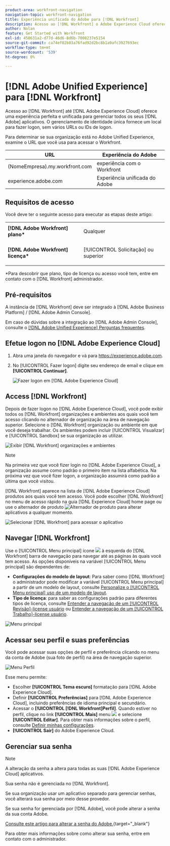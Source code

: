 ```yaml
---
product-area: workfront-navigation
navigation-topic: workfront-navigation
title: Experiência unificada do Adobe para [!DNL Workfront]
description: Acesso ao [!DNL Workfront] o Adobe Experience Cloud oferece uma experiência perfeita e unificada para gerenciar todos os seus aplicativos Adobe.
author: Nolan
feature: Get Started with Workfront
exl-id: 458631a2-d77d-46d6-8d6b-7008237e5154
source-git-commit: ca74ef02b83a76fad92d2bc8b1a9afc3927693ec
workflow-type: tm+mt
source-wordcount: '539'
ht-degree: 0%

---
```


# [!DNL Adobe Unified Experience] para [!DNL Workfront]

Acesso ao [!DNL Workfront] até [!DNL Adobe Experience Cloud] oferece uma experiência perfeita e unificada para gerenciar todos os seus [!DNL Adobe] aplicativos. O gerenciamento de identidade única fornece um local para fazer logon, sem vários URLs ou IDs de logon.

Para determinar se sua organização está no Adobe Unified Experience, examine o URL que você usa para acessar o Workfront.

| URL | Experiência do Adobe |
|------------|------------|
| (NomeEmpresa).my.workfront.com | experiência com o Workfront |
| experience.adobe.com | Experiência unificada do Adobe |

## Requisitos de acesso

Você deve ter o seguinte acesso para executar as etapas deste artigo:

<table style="table-layout:auto"> 
 <col> 
 <col> 
 <tbody> 
  <tr> 
   <td role="rowheader"><strong>[!DNL Adobe Workfront] plano*</strong></td> 
   <td> <p>Qualquer</p> </td> 
  </tr> 
  <tr> 
   <td role="rowheader"><strong>[!DNL Adobe Workfront] licença*</strong></td> 
   <td> <p>[!UICONTROL Solicitação] ou superior</p> </td> 
  </tr> 
 </tbody> 
</table>

&#42;Para descobrir que plano, tipo de licença ou acesso você tem, entre em contato com o [!DNL Workfront] administrador.

## Pré-requisitos

A instância de [!DNL Workfront] deve ser integrado à [!DNL Adobe Business Platform] / [!DNL Adobe Admin Console].

Em caso de dúvidas sobre a integração ao [!DNL Adobe Admin Console], consulte o [[!DNL Adobe Unified Experience] Perguntas frequentes](/help/quicksilver/workfront-basics/navigate-workfront/workfront-navigation/unified-experience-faq.md/).

## Efetue logon no [!DNL Adobe Experience Cloud]

1. Abra uma janela do navegador e vá para <https://experience.adobe.com>.
1. No [!UICONTROL Fazer logon] digite seu endereço de email e clique em **[!UICONTROL Continuar]**.

   ![Fazer logon em [!DNL Adobe Experience Cloud]](assets/aec-login-page.png)

## Access [!DNL Workfront]

Depois de fazer logon no [!DNL Adobe Experience Cloud], você pode exibir todos os [!DNL Workfront] organizações e ambientes aos quais você tem acesso clicando no alternador de organização na área de navegação superior. Selecione o [!DNL Workfront] organização ou ambiente em que você deseja trabalhar. Os ambientes podem incluir [!UICONTROL Visualizar] e [!UICONTROL Sandbox] se sua organização as utilizar.

![Exibir [!DNL Workfront] organizações e ambientes](assets/aec-view-all-orgs.png)

>[!NOTE]
>
>Na primeira vez que você fizer login no [!DNL Adobe Experience Cloud], a organização assume como padrão o primeiro item na lista alfabética. Na próxima vez que você fizer logon, a organização assumirá como padrão a última que você visitou.

[!DNL Workfront] aparece na lista de [!DNL Adobe Experience Cloud] produtos aos quais você tem acesso. Você pode escolher [!DNL Workfront] no menu de acesso rápido na guia [!DNL Experience Cloud] home page ou use o alternador de produto ![Alternador de produto](assets/main-menu-icon.png) para alterar aplicativos a qualquer momento.

![Selecionar [!DNL Workfront] para acessar o aplicativo](assets/aec-product-switcher.png)

## Navegar [!DNL Workfront]

Use o [!UICONTROL Menu principal] ícone ![](assets/main-menu-icon-left-nav.png) à esquerda do [!DNL Workfront] barra de navegação para navegar até as páginas às quais você tem acesso. As opções disponíveis na variável [!UICONTROL Menu principal] são dependentes de:

* **Configurações do modelo de layout**: Para saber como [!DNL Workfront] o administrador pode modificar a variável [!UICONTROL Menu principal] a partir de um modelo de layout, consulte [Personalize o [!UICONTROL Menu principal] uso de um modelo de layout](/help/quicksilver/administration-and-setup/customize-workfront/use-layout-templates/customize-main-menu.md).
* **Tipo de licença**: para saber as configurações padrão para diferentes tipos de licença, consulte [Entender a navegação de um [!UICONTROL Revisão]-license usuário](/help/quicksilver/workfront-basics/navigate-workfront/workfront-navigation/reviewer-global-navigation-bar.md) ou [Entender a navegação de um [!UICONTROL Trabalho]-license usuário](/help/quicksilver/workfront-basics/navigate-workfront/workfront-navigation/worker-global-navigation-bar.md).

![Menu principal](assets/main-menu-options-left-nav.png)

## Acessar seu perfil e suas preferências

Você pode acessar suas opções de perfil e preferência clicando no menu da conta de Adobe (sua foto de perfil) na área de navegação superior.

![Menu Perfil](assets/aec-profile-picture-menu.png)

Esse menu permite:

* Escolher **[!UICONTROL Tema escuro]** formatação para [!DNL Adobe Experience Cloud].
* Definir **[!UICONTROL Preferências]** para [!DNL Adobe Experience Cloud], incluindo preferências de idioma principal e secundário.
* Acessar o **[!UICONTROL [!DNL Workfront]Perfil]**. Quando estiver no perfil, clique no link **[!UICONTROL Mais]** menu ![](assets/more-icon.png) e selecione **[!UICONTROL Editar]**. Para obter mais informações sobre o perfil, consulte [Definir minhas configurações](/help/quicksilver/workfront-basics/manage-your-account-and-profile/configuring-your-user-profile/configure-my-settings.md).
* **[!UICONTROL Sair]** do Adobe Experience Cloud.

## Gerenciar sua senha

>[!NOTE]
>
>A alteração da senha a altera para todas as suas [!DNL Adobe Experience Cloud] aplicativos.

Sua senha não é gerenciada no [!DNL Workfront].

Se sua organização usar um aplicativo separado para gerenciar senhas, você alterará sua senha por meio desse provedor.

Se sua senha for gerenciada por [!DNL Adobe], você pode alterar a senha da sua conta Adobe.

[Consulte este artigo para alterar a senha do Adobe.](https://helpx.adobe.com/manage-account/using/change-or-reset-password.html){target="_blank"}

Para obter mais informações sobre como alterar sua senha, entre em contato com o administrador.
